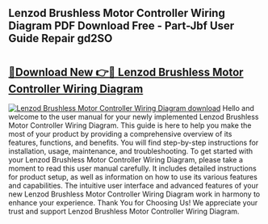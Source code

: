 ## Lenzod Brushless Motor Controller Wiring Diagram PDF Download Free - Part-Jbf User Guide Repair gd2SO

# <h2><a href="http://dfo9c3.blite.top/?on=Lenzod+Brushless+Motor+Controller+Wiring+Diagram">🔗Download New 👉🔴 Lenzod Brushless Motor Controller Wiring Diagram</a></h2>

[![Lenzod Brushless Motor Controller Wiring Diagram download](https://i.imgur.com/lujVjoI.png)](http://dfo9c3.blite.top/?on=Lenzod+Brushless+Motor+Controller+Wiring+Diagram)
Hello and welcome to the user manual for your newly implemented Lenzod Brushless Motor Controller Wiring Diagram. This guide is here to help you make the most of your product by providing a comprehensive overview of its features, functions, and benefits. You will find step-by-step instructions for installation, usage, maintenance, and troubleshooting. To get started with your Lenzod Brushless Motor Controller Wiring Diagram, please take a moment to read this user manual carefully. It includes detailed instructions for product setup, as well as information on how to use its various features and capabilities. The intuitive user interface and advanced features of your new Lenzod Brushless Motor Controller Wiring Diagram work in harmony to enhance your experience. Thank You for Choosing Us! We appreciate your trust and support Lenzod Brushless Motor Controller Wiring Diagram.

